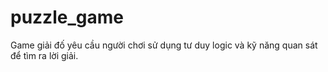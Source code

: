 # puzzle_game
Game giải đố yêu cầu người chơi sử dụng tư duy logic và kỹ năng quan sát để tìm ra lời giải.
